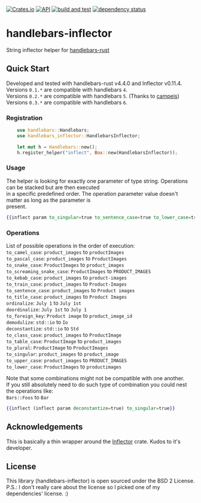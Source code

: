 [![Crates.io](https://img.shields.io/crates/v/handlebars-inflector?color=4d76ae)](https://crates.io/crates/handlebars-inflector)
[![API](https://docs.rs/handlebars-inflector/badge.svg)](https://docs.rs/handlebars-inflector)
[![build and test](https://github.com/iganev/handlebars-inflector/actions/workflows/rust.yml/badge.svg)](https://github.com/iganev/handlebars-inflector/actions/workflows/rust.yml)
[![dependency status](https://deps.rs/repo/github/iganev/handlebars-inflector/status.svg)](https://deps.rs/repo/github/iganev/handlebars-inflector)

# handlebars-inflector
String inflector helper for [handlebars-rust](https://github.com/sunng87/handlebars-rust)

## Quick Start

Developed and tested with handlebars-rust v4.4.0 and Inflector v0.11.4.  
Versions `0.1.*` are compatible with handlebars `4`.  
Versions `0.2.*` are compatible with handlebars `5`. (Thanks to [campeis](https://github.com/campeis))  
Versions `0.3.*` are compatible with handlebars `6`.  

### Registration

```rust
    use handlebars::Handlebars;
    use handlebars_inflector::HandlebarsInflector;
    
    let mut h = Handlebars::new();
    h.register_helper("inflect", Box::new(HandlebarsInflector));
```

### Usage

The helper is looking for exactly one parameter of type string. Operations can be stacked but are then executed  
in a specific predefined order. The operation parameter value doesn't matter as long as the parameter is  
present.

```handlebars
{{inflect param to_singular=true to_sentence_case=true to_lower_case=true }}
```

### Operations

List of possible operations in the order of execution:  
`to_camel_case`: `product_images` to `productImages`  
`to_pascal_case`: `product_images` to `ProductImages`  
`to_snake_case`: `ProductImages` to `product_images`  
`to_screaming_snake_case`: `ProductImages` to `PRODUCT_IMAGES`  
`to_kebab_case`: `product_images` to `product-images`  
`to_train_case`: `product_images` to `Product-Images`  
`to_sentence_case`: `product_images` to `Product images`  
`to_title_case`: `product_images` to `Product Images`  
`ordinalize`: `July 1` to `July 1st`  
`deordinalize`: `July 1st` to `July 1`  
`to_foreign_key`: `Product image` to `product_image_id`  
`demodulize`: `std::io` to `Io`  
`deconstantize`: `std::io` to `Std`  
`to_class_case`: `product_images` to `ProductImage`  
`to_table_case`: `ProductImage` to `product_images`  
`to_plural`: `ProductImage` to `ProductImages`  
`to_singular`: `product_images` to `product_image`  
`to_upper_case`: `product_images` to `PRODUCT_IMAGES`  
`to_lower_case`: `ProductImages` to `productimages`  
  
Note that some combinations might not be compatible with one another.  
If you still absolutely need to do such type of combination you could nest the operations like:  
`Bars::Foos` to `Bar`
  
```handlebars
{{inflect (inflect param deconstantize=true) to_singular=true}}
```

## Acknowledgements

This is basically a thin wrapper around the [Inflector](https://github.com/whatisinternet/inflector) crate. Kudos to it's developer.

## License

This library (handlebars-inflector) is open sourced under the BSD 2 License.  
P.S.: I don't really care about the license so I picked one of my dependencies' license. :)
